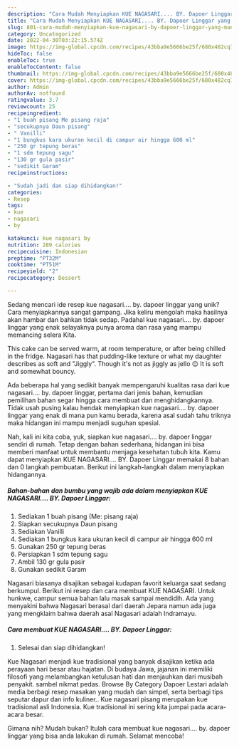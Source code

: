 ```yaml
---
description: "Cara Mudah Menyiapkan KUE NAGASARI.... BY. Dapoer Linggar yang Mantap"
title: "Cara Mudah Menyiapkan KUE NAGASARI.... BY. Dapoer Linggar yang Mantap"
slug: 801-cara-mudah-menyiapkan-kue-nagasari-by-dapoer-linggar-yang-mantap
category: Uncategorized
date: 2022-04-30T03:22:15.574Z
image: https://img-global.cpcdn.com/recipes/43bba9e5666be25f/680x482cq70/kue-nagasari-by-dapoer-linggar-foto-resep-utama.jpg
hideToc: false
enableToc: true
enableTocContent: false
thumbnail: https://img-global.cpcdn.com/recipes/43bba9e5666be25f/680x482cq70/kue-nagasari-by-dapoer-linggar-foto-resep-utama.jpg
cover: https://img-global.cpcdn.com/recipes/43bba9e5666be25f/680x482cq70/kue-nagasari-by-dapoer-linggar-foto-resep-utama.jpg
author: Admin
authorAv: notfound
ratingvalue: 3.7
reviewcount: 25
recipeingredient:
- "1 buah pisang Me pisang raja"
- "secukupnya Daun pisang"
- " Vanilli"
- "1 bungkus kara ukuran kecil di campur air hingga 600 ml"
- "250 gr tepung beras"
- "1 sdm tepung sagu"
- "130 gr gula pasir"
- "sedikit Garam"
recipeinstructions:

- "Sudah jadi dan siap dihidangkan!"
categories:
- Resep
tags:
- kue
- nagasari
- by

katakunci: kue nagasari by 
nutrition: 289 calories
recipecuisine: Indonesian
preptime: "PT32M"
cooktime: "PT51M"
recipeyield: "2"
recipecategory: Dessert

---
```





Sedang mencari ide resep kue nagasari.... by. dapoer linggar yang unik? Cara menyiapkannya sangat gampang. Jika keliru mengolah maka hasilnya akan hambar dan bahkan tidak sedap. Padahal kue nagasari.... by. dapoer linggar yang enak selayaknya punya aroma dan rasa yang mampu memancing selera Kita.





This cake can be served warm, at room temperature, or after being chilled in the fridge. Nagasari has that pudding-like texture or what my daughter describes as soft and &#34;Jiggly&#34;. Though it&#39;s not as jiggly as jello 😉 It is soft and somewhat bouncy.

Ada beberapa hal yang sedikit banyak mempengaruhi kualitas rasa dari kue nagasari.... by. dapoer linggar, pertama dari jenis bahan, kemudian pemilihan bahan segar hingga cara membuat dan menghidangkannya. Tidak usah pusing kalau hendak menyiapkan kue nagasari.... by. dapoer linggar yang enak di mana pun kamu berada, karena asal sudah tahu triknya maka hidangan ini mampu menjadi suguhan spesial.






Nah, kali ini kita coba, yuk, siapkan kue nagasari.... by. dapoer linggar sendiri di rumah. Tetap dengan bahan sederhana, hidangan ini bisa memberi manfaat untuk membantu menjaga kesehatan tubuh kita. Kamu dapat menyiapkan KUE NAGASARI.... BY. Dapoer Linggar memakai 8 bahan dan 0 langkah pembuatan. Berikut ini langkah-langkah dalam menyiapkan hidangannya.

<!--inarticleads1-->

##### Bahan-bahan dan bumbu yang wajib ada dalam menyiapkan KUE NAGASARI.... BY. Dapoer Linggar:

1. Sediakan 1 buah pisang (Me: pisang raja)
1. Siapkan secukupnya Daun pisang
1. Sediakan  Vanilli
1. Sediakan 1 bungkus kara ukuran kecil di campur air hingga 600 ml
1. Gunakan 250 gr tepung beras
1. Persiapkan 1 sdm tepung sagu
1. Ambil 130 gr gula pasir
1. Gunakan sedikit Garam


Nagasari biasanya disajikan sebagai kudapan favorit keluarga saat sedang berkumpul. Berikut ini resep dan cara membuat KUE NAGASARI. Untuk hunkwe, campur semua bahan lalu masak sampai mendidih. Ada yang menyakini bahwa Nagasari berasal dari daerah Jepara namun ada juga yang mengklaim bahwa daerah asal Nagasari adalah Indramayu. 

<!--inarticleads2-->

##### Cara membuat KUE NAGASARI.... BY. Dapoer Linggar:


1. Selesai dan siap dihidangkan!

Kue Nagasari menjadi kue tradisional yang banyak disajikan ketika ada perayaan hari besar atau hajatan. Di budaya Jawa, jajanan ini memiliki filosofi yang melambangkan ketulusan hati dan menjauhkan dari musibah penyakit. sambel nikmat pedas. Browse By Category Dapoer Lestari adalah media berbagi resep masakan yang mudah dan simpel, serta berbagi tips seputar dapur dan info kuliner.. Kue nagasari pisang merupakan kue tradisional asli Indonesia. Kue tradisional ini sering kita jumpai pada acara-acara besar. 

Gimana nih? Mudah bukan? Itulah cara membuat kue nagasari.... by. dapoer linggar yang bisa anda lakukan di rumah. Selamat mencoba!
